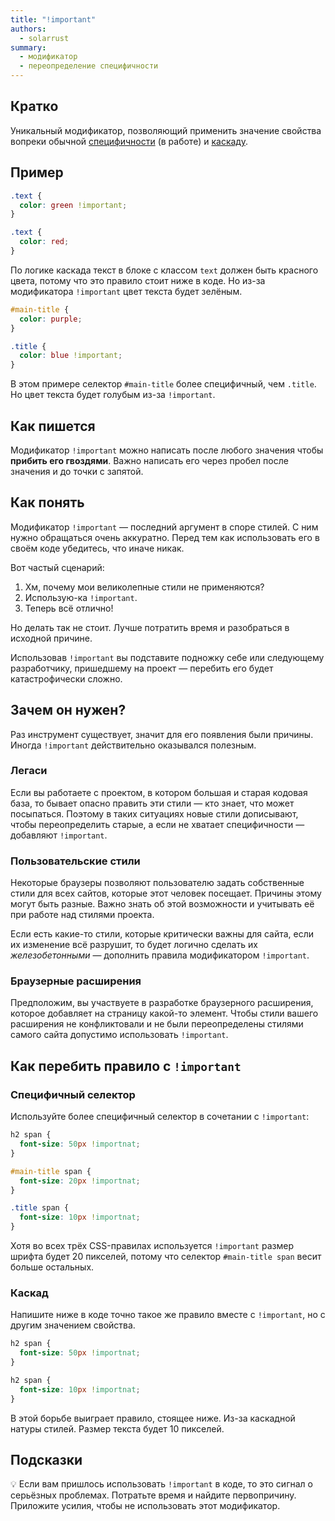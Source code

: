 ```yaml
---
title: "!important"
authors:
  - solarrust
summary:
  - модификатор
  - переопределение специфичности
---
```


## Кратко

Уникальный модификатор, позволяющий применить значение свойства вопреки обычной [специфичности](/css/articles/specificity) (в работе) и [каскаду](/css/doka/cascade).

## Пример

```css
.text {
  color: green !important;
}

.text {
  color: red;
}
```

По логике каскада текст в блоке с классом `text` должен быть красного цвета, потому что это правило стоит ниже в коде. Но из-за модификатора `!important` цвет текста будет зелёным.

```css
#main-title {
  color: purple;
}

.title {
  color: blue !important;
}
```

В этом примере селектор `#main-title` более специфичный, чем `.title`. Но цвет текста будет голубым из-за `!important`.

## Как пишется

Модификатор `!important` можно написать после любого значения чтобы **прибить его гвоздями**. Важно написать его через пробел после значения и до точки с запятой.

## Как понять

Модификатор `!important` — последний аргумент в споре стилей. С ним нужно обращаться очень аккуратно. Перед тем как использовать его в своём коде убедитесь, что иначе никак.

Вот частый сценарий:

1. Хм, почему мои великолепные стили не применяются?
1. Использую-ка `!important`.
1. Теперь всё отлично!

Но делать так не стоит. Лучше потратить время и разобраться в исходной причине.

Использовав `!important` вы подставите подножку себе или следующему разработчику, пришедшему на проект — перебить его будет катастрофически сложно.

## Зачем он нужен?

Раз инструмент существует, значит для его появления были причины. Иногда `!important` действительно оказывался полезным.

### Легаси

Если вы работаете с проектом, в котором большая и старая кодовая база, то бывает опасно править эти стили — кто знает, что может посыпаться. Поэтому в таких ситуациях новые стили дописывают, чтобы переопределить старые, а если не хватает специфичности — добавляют `!important`.

### Пользовательские стили

Некоторые браузеры позволяют пользователю задать собственные стили для всех сайтов, которые этот человек посещает. Причины этому могут быть разные. Важно знать об этой возможности и учитывать её при работе над стилями проекта.

Если есть какие-то стили, которые критически важны для сайта, если их изменение всё разрушит, то будет логично сделать их _железобетонными_ — дополнить правила модификатором `!important`.

### Браузерные расширения

Предположим, вы участвуете в разработке браузерного расширения, которое добавляет на страницу какой-то элемент. Чтобы стили вашего расширения не конфликтовали и не были переопределены стилями самого сайта допустимо использовать `!important`.

## Как перебить правило с `!important`

### Специфичный селектор

Используйте более специфичный селектор в сочетании с `!important`:

```css
h2 span {
  font-size: 50px !importnat;
}

#main-title span {
  font-size: 20px !importnat;
}

.title span {
  font-size: 10px !importnat;
}
```

Хотя во всех трёх CSS-правилах используется `!important` размер шрифта будет 20 пикселей, потому что селектор `#main-title span` весит больше остальных.

### Каскад

Напишите ниже в коде точно такое же правило вместе с `!important`, но с другим значением свойства.

```css
h2 span {
  font-size: 50px !importnat;
}

h2 span {
  font-size: 10px !importnat;
}
```

В этой борьбе выиграет правило, стоящее ниже. Из-за каскадной натуры стилей. Размер текста будет 10 пикселей.

## Подсказки

💡 Если вам пришлось использовать `!important` в коде, то это сигнал о серьёзных проблемах. Потратьте время и найдите первопричину. Приложите усилия, чтобы не использовать этот модификатор.
